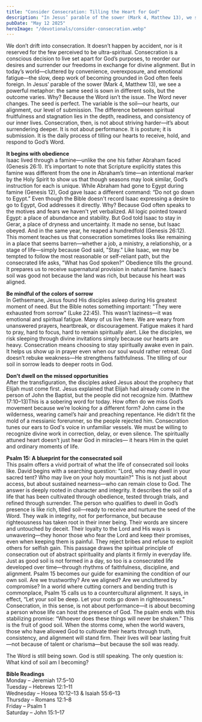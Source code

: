 ```yaml
---
title: "Consider Consecration: Tilling the Heart for God"
description: "In Jesus’ parable of the sower (Mark 4, Matthew 13), we see a powerful metaphor: the same seed is sown in different soils, but the outcome varies. Why? Because the Word isn’t the issue. The Word never changes. The seed is perfect. The variable is the soil—our hearts, our alignment, our level of submission."
pubDate: "May 12 2025"
heroImage: "/devotionals/consider-consecration.webp"
---
```


We don’t drift into consecration. It doesn’t happen by accident, nor is it reserved for the few perceived to be ultra-spiritual. Consecration is a conscious decision to live set apart for God’s purposes, to reorder our desires and surrender our freedoms in exchange for divine alignment. But in today’s world—cluttered by convenience, overexposure, and emotional fatigue—the slow, deep work of becoming grounded in God often feels foreign. In Jesus’ parable of the sower (Mark 4, Matthew 13), we see a powerful metaphor: the same seed is sown in different soils, but the outcome varies. Why? Because the Word isn’t the issue. The Word never changes. The seed is perfect. The variable is the soil—our hearts, our alignment, our level of submission. The difference between spiritual fruitfulness and stagnation lies in the depth, readiness, and consistency of our inner lives. Consecration, then, is not about striving harder—it’s about surrendering deeper. It is not about performance. It is posture; it is submission. It is the daily process of tilling our hearts to receive, hold, and respond to God’s Word.

**It begins with obedience**<br />
Isaac lived through a famine—unlike the one his father Abraham faced (Genesis 26:1). It’s important to note that Scripture explicitly states this famine was different from the one in Abraham’s time—an intentional marker by the Holy Spirit to show us that though seasons may look similar, God’s instruction for each is unique. While Abraham had gone to Egypt during famine (Genesis 12), God gave Isaac a different command: “Do not go down to Egypt.” Even though the Bible doesn't record Isaac expressing a desire to go to Egypt, God addresses it directly. Why? Because God often speaks to the motives and fears we haven't yet verbalized. All logic pointed toward Egypt: a place of abundance and stability. But God told Isaac to stay in Gerar, a place of dryness and uncertainty. It made no sense, but Isaac obeyed. And in the same year, he reaped a hundredfold (Genesis 26:12). This moment teaches us that consecration sometimes looks like remaining in a place that seems barren—whether a job, a ministry, a relationship, or a stage of life—simply because God said, "Stay." Like Isaac, we may be tempted to follow the most reasonable or self-reliant path, but the consecrated life asks, "What has God spoken?" Obedience tills the ground. It prepares us to receive supernatural provision in natural famine. Isaac’s soil was good not because the land was rich, but because his heart was aligned.

**Be mindful of the colors of sorrow**<br />
In Gethsemane, Jesus found His disciples asleep during His greatest moment of need. But the Bible notes something important: "They were exhausted from sorrow" (Luke 22:45). This wasn’t laziness—it was emotional and spiritual fatigue. Many of us live here. We are weary from unanswered prayers, heartbreak, or discouragement. Fatigue makes it hard to pray, hard to focus, hard to remain spiritually alert. Like the disciples, we risk sleeping through divine invitations simply because our hearts are heavy. Consecration means choosing to stay spiritually awake even in pain. It helps us show up in prayer even when our soul would rather retreat. God doesn’t rebuke weakness—He strengthens faithfulness. The tilling of our soil in sorrow leads to deeper roots in God.

**Don't dwell on the missed opportunities**<br />
After the transfiguration, the disciples asked Jesus about the prophecy that Elijah must come first. Jesus explained that Elijah had already come in the person of John the Baptist, but the people did not recognize him. (Matthew 17:10–13)This is a sobering word for today. How often do we miss God’s movement because we’re looking for a different form? John came in the wilderness, wearing camel’s hair and preaching repentance. He didn’t fit the mold of a messianic forerunner, so the people rejected him. Consecration tunes our ears to God's voice in unfamiliar vessels. We must be willing to recognize divine work in correction, delay, or even silence. The spiritually attuned heart doesn’t just hear God in miracles— it hears Him in the quiet and ordinary moments of life.

**Psalm 15: A blueprint for the consecrated soil**<br />
This psalm offers a vivid portrait of what the life of consecrated soil looks like. David begins with a searching question: "Lord, who may dwell in your sacred tent? Who may live on your holy mountain?" This is not just about access, but about sustained nearness—who can remain close to God. The answer is deeply rooted in character and integrity. It describes the soil of a life that has been cultivated through obedience, tested through trials, and refined through surrender. The person who qualifies to dwell in God’s presence is like rich, tilled soil—ready to receive and nurture the seed of the Word. They walk in integrity, not for performance, but because righteousness has taken root in their inner being. Their words are sincere and untouched by deceit. Their loyalty to the Lord and His ways is unwavering—they honor those who fear the Lord and keep their promises, even when keeping them is painful. They reject bribes and refuse to exploit others for selfish gain. This passage draws the spiritual principle of consecration out of abstract spirituality and plants it firmly in everyday life. Just as good soil is not formed in a day, so too is a consecrated life developed over time—through rhythms of faithfulness, discipline, and alignment. Psalm 15 becomes our guide for examining the condition of our own soil. Are we trustworthy? Are we aligned? Are we uncluttered by compromise? In a world where cutting corners and bending truth is commonplace, Psalm 15 calls us to a countercultural alignment. It says, in effect, “Let your soil be deep. Let your roots go down in righteousness.” Consecration, in this sense, is not about performance—it is about becoming a person whose life can host the presence of God. The psalm ends with this stabilizing promise: “Whoever does these things will never be shaken.” This is the fruit of good soil. When the storms come, when the world wavers, those who have allowed God to cultivate their hearts through truth, consistency, and alignment will stand firm. Their lives will bear lasting fruit—not because of talent or charisma—but because the soil was ready.

The Word is still being sown. God is still speaking. The only question is: What kind of soil am I becoming?

**Bible Readings**<br />
Monday – Jeremiah 17:5–10<br />
Tuesday – Hebrews 12:1–11<br />
Wednesday – Hosea 10:12–13 & Isaiah 55:6–13<br />
Thursday – Romans 12:1–8<br />
Friday – Psalm 1<br />
Saturday – John 15:1–17
